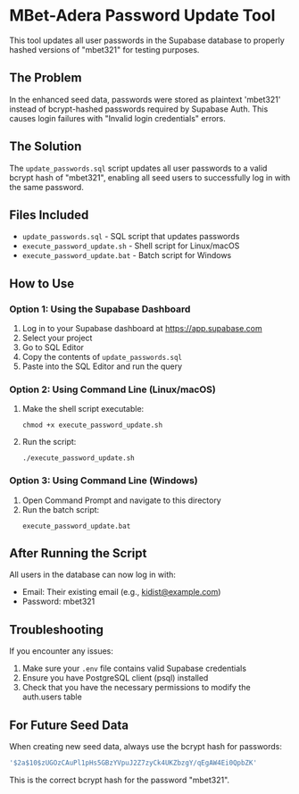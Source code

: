 # MBet-Adera Password Update Tool

This tool updates all user passwords in the Supabase database to properly hashed versions of "mbet321" for testing purposes.

## The Problem

In the enhanced seed data, passwords were stored as plaintext 'mbet321' instead of bcrypt-hashed passwords required by Supabase Auth. This causes login failures with "Invalid login credentials" errors.

## The Solution

The `update_passwords.sql` script updates all user passwords to a valid bcrypt hash of "mbet321", enabling all seed users to successfully log in with the same password.

## Files Included

- `update_passwords.sql` - SQL script that updates passwords
- `execute_password_update.sh` - Shell script for Linux/macOS
- `execute_password_update.bat` - Batch script for Windows

## How to Use

### Option 1: Using the Supabase Dashboard

1. Log in to your Supabase dashboard at https://app.supabase.com
2. Select your project
3. Go to SQL Editor
4. Copy the contents of `update_passwords.sql`
5. Paste into the SQL Editor and run the query

### Option 2: Using Command Line (Linux/macOS)

1. Make the shell script executable:
   ```
   chmod +x execute_password_update.sh
   ```

2. Run the script:
   ```
   ./execute_password_update.sh
   ```

### Option 3: Using Command Line (Windows)

1. Open Command Prompt and navigate to this directory
2. Run the batch script:
   ```
   execute_password_update.bat
   ```

## After Running the Script

All users in the database can now log in with:
- Email: Their existing email (e.g., kidist@example.com)
- Password: mbet321

## Troubleshooting

If you encounter any issues:

1. Make sure your `.env` file contains valid Supabase credentials
2. Ensure you have PostgreSQL client (psql) installed
3. Check that you have the necessary permissions to modify the auth.users table

## For Future Seed Data

When creating new seed data, always use the bcrypt hash for passwords:
```sql
'$2a$10$zUGOzCAuPl1pHs5GBzYVpuJ2Z7zyCk4UKZbzgY/qEgAW4Ei0QpbZK'
```

This is the correct bcrypt hash for the password "mbet321". 